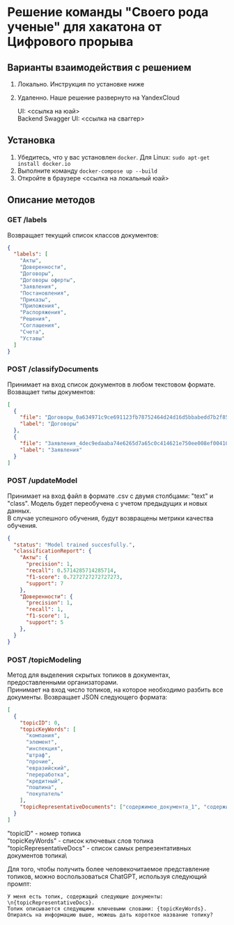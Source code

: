 # Решение команды "Своего рода ученые" для хакатона от Цифрового прорыва

## Варианты взаимодействия с решением
1. Локально. Инструкция по установке ниже
2. Удаленно. Наше решение развернуто на YandexCloud
   
   UI: <ссылка на юай>\
   Backend Swagger UI: <ссылка на сваггер>

## Установка

1. Убедитесь, что у вас установлен `docker`. Для Linux: `sudo apt-get install docker.io`
2. Выполните команду `docker-compose up --build`
3. Откройте в браузере <ссылка на локальный юай>

## Описание методов
### GET /labels
Возвращает текущий список классов документов:
```json
{
  "labels": [
    "Акты",
    "Доверенности",
    "Договоры",
    "Договоры оферты",
    "Заявления",
    "Постановления",
    "Приказы",
    "Приложения",
    "Распоряжения",
    "Решения",
    "Соглашения",
    "Счета",
    "Уставы"
  ]
}
```

### POST /classifyDocuments
Принимает на вход список документов в любом текстовом формате. Возващает типы документов:
```json
[
  {
    "file": "Договоры_0a634971c9ce691123fb78752464d24d16d5bbabedd7b2f858a6c2cc.txt",
    "label": "Договоры"
  },
  {
    "file": "Заявления_4dec9edaaba74e6265d7a65c0c414621e750ee008ef00410b5ab8307.txt",
    "label": "Заявления"
  }
]
```

### POST /updateModel
Принимает на вход файл в формате .csv с двумя столбцами: "text" и "class". Модель будет переобучена с учетом предыдущих и новых данных.\
В случае успешного обучения, будут возвращены метрики качества обучения.
```json
{
  "status": "Model trained succesfully.",
  "classificationReport": {
    "Акты": {
      "precision": 1,
      "recall": 0.5714285714285714,
      "f1-score": 0.7272727272727273,
      "support": 7
    },
    "Доверенности": {
      "precision": 1,
      "recall": 1,
      "f1-score": 1,
      "support": 5
    },
  }
}
```

### POST /topicModeling
Метод для выделения скрытых топиков в документах, предоставленными организаторами.\
Принимает на вход число топиков, на которое необходимо разбить все документы. Возвращает JSON следующего формата:
```json
[
  {
    "topicID": 0,
    "topicKeyWords": [
      "компания",
      "элемент",
      "инспекция",
      "штраф",
      "прочие",
      "евразийский",
      "переработка",
      "кредитный",
      "пошлина",
      "покупатель"
    ],
    "topicRepresentativeDocuments": ["содержимое_документа_1", "содержимое_документа_2"]
  }
]
```
"topicID" - номер топика\
"topicKeyWords" - список ключевых слов топика\
"topicRepresentativeDocs" - список самых репрезентативных документов топика\

Для того, чтобы получить более человекочитаемое представление топиков, можно воспользоваться ChatGPT, используя следующий промпт:
```
У меня есть топик, содержащий следующие документы: \n{topicRepresentativeDocs}.
Топик описывается следующими ключевыми словами: {topicKeyWords}.
Опираясь на информацию выше, можешь дать короткое название топику?
```
